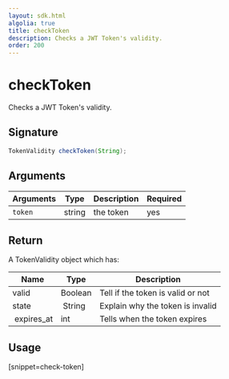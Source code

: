 ```yaml
---
layout: sdk.html
algolia: true
title: checkToken
description: Checks a JWT Token's validity.
order: 200
---
```


# checkToken

Checks a JWT Token's validity.

## Signature

```java
TokenValidity checkToken(String);
```

## Arguments

| Arguments    | Type    | Description | Required
|--------------|---------|-------------|----------
| ``token`` | string | the token    | yes

## Return

A TokenValidity object which has:

| Name                | Type    | Description                                                                                                      
| ------------------- | ------- | -----------------------------------
| valid               | Boolean | Tell if the token is valid or not
| state               | String  | Explain why the token is invalid
| expires_at          | int     | Tells when the token expires

## Usage

[snippet=check-token]
